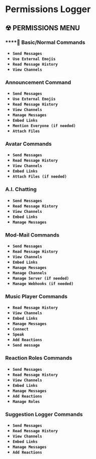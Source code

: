 # Permissions Logger

## ☢ PERMISSIONS MENU

### \*\*\*\*🌈 **Basic/Normal Commands**

* **`Send Messages`**
* **`Use External Emojis`**
* **`Read Message History`**
* **`View Channels`**

### **Announcement Command**

* **`Send Messages`**
* **`Use External Emojis`**
* **`Read Message History`**
* **`View Channels`**
* **`Manage Messages`**
* **`Embed Links`**
* **`Mention Everyone (if needed)`**
* **`Attach Files`**

### **Avatar Commands**

* **`Send Messages`**
* **`Read Message History`**
* **`View Channels`**
* **`Embed Links`**
* **`Attach Files (if needed)`**

### **A.I. Chatting**

* **`Send Messages`**
* **`Read Message History`**
* **`View Channels`**
* **`Embed Links`**
* **`Manage Messages`**

### **Mod-Mail Commands**

* **`Send Messages`**
* **`Read Message History`**
* **`View Channels`**
* **`Embed Links`**
* **`Manage Messages`**
* **`Manage Channels`**
* **`Manage Server (if needed)`**
* **`Manage Webhooks (if needed)`**

### **Music Player Commands**

* **`Read Message History`**
* **`View Channels`**
* **`Embed Links`**
* **`Manage Messages`**
* **`Connect`**
* **`Speak`**
* **`Add Reactions`**
* **`Send message`**

### **Reaction Roles Commands**

* **`Send Messages`**
* **`Read Message History`**
* **`View Channels`**
* **`Embed Links`**
* **`Manage Messages`**
* **`Add Reactions`**
* **`Manage Roles`**

### **Suggestion Logger Commands**

* **`Send Messages`**
* **`Read Message History`**
* **`View Channels`**
* **`Embed Links`**
* **`Manage Messages`**
* **`Add Reactions`**









